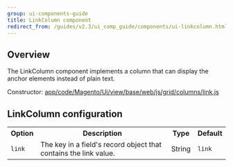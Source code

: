 ```yaml
---
group: ui-components-guide
title: LinkColumn component
redirect_from: /guides/v2.3/ui_comp_guide/components/ui-linkcolumn.html
---
```


## Overview

The LinkColumn component implements a column that can display the anchor elements instead of plain text.

Constructor: [app/code/Magento/Ui/view/base/web/js/grid/columns/link.js]({{site.mage2200url}}app/code/Magento/Ui/view/base/web/js/grid/columns/link.js)

## LinkColumn configuration

<table>
  <tr>
    <th>Option</th>
    <th>Description</th>
    <th>Type</th>
    <th>Default</th>
  </tr>
  <tr>
    <td><code>link</code></td>
    <td>The key in a field's record object that contains the link value.</td>
    <td>String</td>
    <td><code>link</code></td>
  </tr>
</table>

